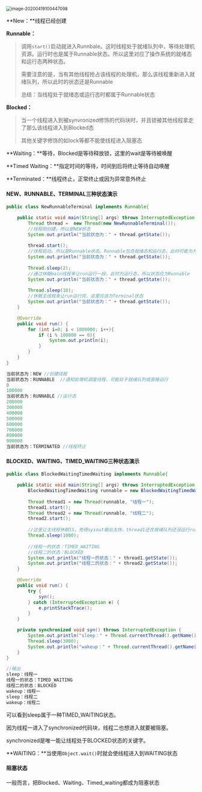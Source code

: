 <img src="C:\Users\Administrator\Desktop\oooooo\Java_concurrent\图片\image-20200419100447098.png" alt="image-20200419100447098" style="zoom:80%;" />



**New：**线程已经创建

**Runnable：**

> 调用`start()`启动就进入Runnbale。这时线程处于就绪队列中，等待处理机资源。运行时也是属于Runnable状态。所以这里对应了操作系统的就绪态和运行态两种状态。
>
> 需要注意的是，当有其他线程抢占该线程的处理机，那么该线程重新进入就绪队列，所以此时的状态还是Runnable
>
> 总结：当线程处于就绪态或运行态时都属于Runnable状态

**Blocked：**

> 当一个线程进入到被synvronized修饰的代码块时，并且锁被其他线程拿走了那么该线程进入到Blocked态
>
> 其他关键字修饰的如lock等都不能使线程进入阻塞态

**Waiting：**等待，Blocked是等待释放锁，这里的wait是等待被唤醒

**Timed Waiting：**指定时间的等待，时间到后将终止等待自动唤醒

**Terminated：**线程终止，正常终止或因为异常意外终止



#### NEW、RUNNABLE、TERMINAL三种状态演示

```java
public class NewRunnableTerminal implements Runnable{

    public static void main(String[] args) throws InterruptedException {
        Thread thread =  new Thread(new NewRunnableTerminal());
        //线程刚创建，所以是NEW状态
        System.out.println("当前状态为：" + thread.getState());
        
        thread.start();
        //线程启动，所以是Runnable状态。Runnable包含就绪态和运行态，此时可能为为就绪态
        System.out.println("当前状态为：" + thread.getState());
        
        Thread.sleep(2);
        //通过休眠main线程来让run运行一段，此时为运行态，所以状态应为Runnable
        System.out.println("当前状态为：" + thread.getState());
        
        Thread.sleep(10);
        //休眠主线程来让run运行完，这里应该为Terminal状态
        System.out.println("当前状态为：" + thread.getState());
    }

    @Override
    public void run() {
        for (int i=0; i < 1000000; i++){
            if (i % 100000 == 0){
                System.out.println(i);
            }
        }
    }
}

当前状态为：NEW //创建线程
当前状态为：RUNNABLE  //通知处理机调度线程，可能处于就绪队列或直接运行
0
100000
当前状态为：RUNNABLE //运行态
200000
300000
400000
500000
600000
700000
800000
900000
当前状态为：TERMINATED //线程终止
```

#### BLOCKED、WAITING、TIMED_WAITING三种状态演示

```java
public class BlockedWaitingTimedWaiting implements Runnable{

    public static void main(String[] args) throws InterruptedException {
        BlockedWaitingTimedWaiting runnable = new BlockedWaitingTimedWaiting();
        
        Thread thread1 = new Thread(runnable, "线程一");
        thread1.start();
        Thread thread2 = new Thread(runnable, "线程二");
        thread2.start();
        
        //这里让主线程休眠1S，免得sysout输出太快，thread1还在就绪队列还没运行run进入sleep
        Thread.sleep(1000); 
        
        //线程一的状态：TIMED_WAITING
        //线程二的状态：BLOCKED
        System.out.println("线程一的状态：" + thread1.getState());
        System.out.println("线程二的状态：" + thread2.getState());
    }

    @Override
    public void run() {
        try {
            syn();
        } catch (InterruptedException e) {
            e.printStackTrace();
        }
    }

    private synchronized void syn() throws InterruptedException {
        System.out.println("sleep：" + Thread.currentThread().getName() );
        Thread.sleep(3000);
        System.out.println("wakeup：" + Thread.currentThread().getName() );
    }
}

//输出
sleep：线程一
线程一的状态：TIMED_WAITING
线程二的状态：BLOCKED
wakeup：线程一
sleep：线程二
wakeup：线程二
```

可以看到sleep属于一种TIMED_WAITING状态。

因为线程一进入了synchronized代码块，线程二也想进入就要被阻塞。

synchronized是唯一能让线程处于BLOCKED状态的关键字。

**WAITING：**当使用`Object.wait()`时就会使线程进入到WAITING状态

#### 阻塞状态

一般而言，把Blocked、Waiting、Timed_waiting都成为阻塞状态
